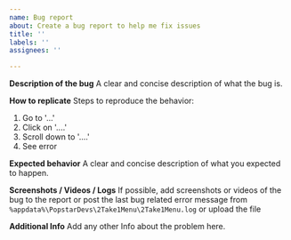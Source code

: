 ```yaml
---
name: Bug report
about: Create a bug report to help me fix issues
title: ''
labels: ''
assignees: ''

---
```


**Description of the bug**
A clear and concise description of what the bug is.

**How to replicate**
Steps to reproduce the behavior:
1. Go to '...'
2. Click on '....'
3. Scroll down to '....'
4. See error

**Expected behavior**
A clear and concise description of what you expected to happen.

**Screenshots / Videos / Logs**
If possible, add screenshots or videos of the bug to the report or
post the last bug related error message from `%appdata%\PopstarDevs\2Take1Menu\2Take1Menu.log` or upload the file

**Additional Info**
Add any other Info about the problem here.
